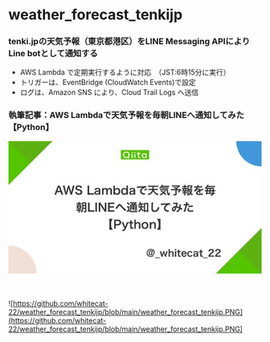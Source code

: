 # weather_forecast_tenkijp

### tenki.jpの天気予報（東京都港区）をLINE Messaging APIによりLine botとして通知する

- AWS Lambda で定期実行するように対応　（JST:6時15分に実行）  
- トリガーは、EventBridge (CloudWatch Events)で設定  
- ログは、Amazon SNS により、Cloud Trail Logs へ送信  

### 執筆記事：AWS Lambdaで天気予報を毎朝LINEへ通知してみた【Python】

<a href="https://qiita.com/_whitecat_22/items/479659e59af0a3bc731c">
 <img src="https://github.com/whitecat-22/weather_forecast_tenkijp/blob/main/qiita.png">
</a>

　
 
![https://github.com/whitecat-22/weather_forecast_tenkijp/blob/main/weather_forecast_tenkijp.PNG](https://github.com/whitecat-22/weather_forecast_tenkijp/blob/main/weather_forecast_tenkijp.PNG)
